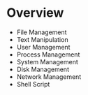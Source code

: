 # Overview

- File Management
- Text Manipulation
- User Management
- Process Management
- System Management
- Disk Management
- Network Management
- Shell Script
